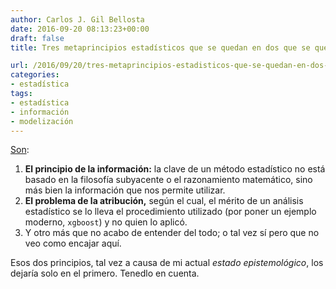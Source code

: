 ```yaml
---
author: Carlos J. Gil Bellosta
date: 2016-09-20 08:13:23+00:00
draft: false
title: Tres metaprincipios estadísticos que se quedan en dos que se quedan en uno

url: /2016/09/20/tres-metaprincipios-estadisticos-que-se-quedan-en-dos-que-se-quedan-en-uno/
categories:
- estadística
tags:
- estadística
- información
- modelización
---
```


[Son](http://www.stat.columbia.edu/~gelman/research/published/gelman_discussion_of_efron.pdf):

1. **El principio de la información:** la clave de un método estadístico no está basado en la filosofía subyacente o el razonamiento matemático, sino más bien la información que nos permite utilizar.
2. **El problema de la atribución,** según el cual, el mérito de un análisis estadístico se lo lleva el procedimiento utilizado (por poner un ejemplo moderno, `xgboost`)  y no quien lo aplicó.
3. Y otro más que no acabo de entender del todo; o tal vez sí pero que no veo como encajar aquí.

Esos dos principios, tal vez a causa de mi actual _estado epistemológico_, los dejaría solo en el primero. Tenedlo en cuenta.

